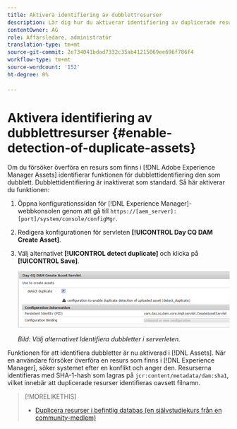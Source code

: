 ```yaml
---
title: Aktivera identifiering av dubblettresurser
description: Lär dig hur du aktiverar identifiering av duplicerade resurser i Experience Manager.
contentOwner: AG
role: Affärsledare, administratör
translation-type: tm+mt
source-git-commit: 2e734041bdad7332c35ab41215069ee696f786f4
workflow-type: tm+mt
source-wordcount: '152'
ht-degree: 0%

---
```



# Aktivera identifiering av dubblettresurser {#enable-detection-of-duplicate-assets}

Om du försöker överföra en resurs som finns i [!DNL Adobe Experience Manager Assets] identifierar funktionen för dubblettidentifiering den som dubblett. Dubblettidentifiering är inaktiverat som standard. Så här aktiverar du funktionen:

1. Öppna konfigurationssidan för [!DNL Experience Manager]-webbkonsolen genom att gå till `https://[aem_server]:[port]/system/console/configMgr`.
1. Redigera konfigurationen för servleten **[!UICONTROL Day CQ DAM Create Asset]**.
1. Välj alternativet **[!UICONTROL detect duplicate]** och klicka på **[!UICONTROL Save]**.

   ![Välj alternativet Identifiera dubblett i serverleten](assets/chlimage_1-377.png)

   *Bild: Välj alternativet Identifiera dubbletter i serverleten.*

Funktionen för att identifiera dubbletter är nu aktiverad i [!DNL Assets]. När en användare försöker överföra en resurs som finns i [!DNL Experience Manager], söker systemet efter en konflikt och anger den. Resurserna identifieras med SHA-1-hash som lagras på `jcr:content/metadata/dam:sha1`, vilket innebär att duplicerade resurser identifieras oavsett filnamn.

>[!MORELIKETHIS]
>
>* [Duplicera resurser i befintlig databas (en självstudiekurs från en community-medlem)](https://experience-aem.blogspot.com/2019/06/aem-65-find-duplicate-assets-binaries-in-existing-repository.html)

